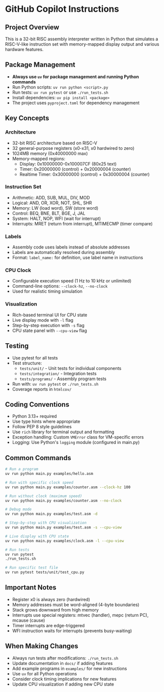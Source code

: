 # GitHub Copilot Instructions

## Project Overview
This is a 32-bit RISC assembly interpreter written in Python that simulates a RISC-V-like instruction set with memory-mapped display output and various hardware features.

## Package Management
- **Always use `uv` for package management and running Python commands**
- Run Python scripts: `uv run python <script>.py`
- Run tests: `uv run pytest` or use `./run_tests.sh`
- Install dependencies: `uv pip install <package>`
- The project uses `pyproject.toml` for dependency management

## Key Concepts

### Architecture
- 32-bit RISC architecture based on RISC-V
- 32 general-purpose registers (x0-x31, x0 hardwired to zero)
- 1024MB memory (0x40000000 max)
- Memory-mapped regions:
  - Display: 0x10000000-0x100007CF (80x25 text)
  - Timer: 0x20000000 (control) + 0x20000004 (counter)
  - Realtime Timer: 0x30000000 (control) + 0x30000004 (counter)

### Instruction Set
- Arithmetic: ADD, SUB, MUL, DIV, MOD
- Logical: AND, OR, XOR, NOT, SHL, SHR
- Memory: LW (load word), SW (store word)
- Control: BEQ, BNE, BLT, BGE, J, JAL
- System: HALT, NOP, WFI (wait for interrupt)
- Interrupts: MRET (return from interrupt), MTIMECMP (timer compare)

### Labels
- Assembly code uses labels instead of absolute addresses
- Labels are automatically resolved during assembly
- Format: `label_name:` for definition, use label name in instructions

### CPU Clock
- Configurable execution speed (1 Hz to 10 kHz or unlimited)
- Command-line options: `--clock-hz`, `--no-clock`
- Used for realistic timing simulation

### Visualization
- Rich-based terminal UI for CPU state
- Live display mode with `-l` flag
- Step-by-step execution with `-s` flag
- CPU state panel with `--cpu-view` flag

## Testing
- Use pytest for all tests
- Test structure:
  - `tests/unit/` - Unit tests for individual components
  - `tests/integration/` - Integration tests
  - `tests/programs/` - Assembly program tests
- Run with: `uv run pytest` or `./run_tests.sh`
- Coverage reports in `htmlcov/`

## Coding Conventions
- Python 3.13+ required
- Use type hints where appropriate
- Follow PEP 8 style guidelines
- Use `rich` library for terminal output and formatting
- Exception handling: Custom `VMError` class for VM-specific errors
- Logging: Use Python's `logging` module (configured in main.py)

## Common Commands
```bash
# Run a program
uv run python main.py examples/hello.asm

# Run with specific clock speed
uv run python main.py examples/counter.asm --clock-hz 100

# Run without clock (maximum speed)
uv run python main.py examples/counter.asm --no-clock

# Debug mode
uv run python main.py examples/test.asm -d

# Step-by-step with CPU visualization
uv run python main.py examples/test.asm -s --cpu-view

# Live display with CPU state
uv run python main.py examples/clock.asm -l --cpu-view

# Run tests
uv run pytest
./run_tests.sh

# Run specific test file
uv run pytest tests/unit/test_cpu.py
```

## Important Notes
- Register x0 is always zero (hardwired)
- Memory addresses must be word-aligned (4-byte boundaries)
- Stack grows downward from high memory
- Interrupts use special registers: mtvec (handler), mepc (return PC), mcause (cause)
- Timer interrupts are edge-triggered
- WFI instruction waits for interrupts (prevents busy-waiting)

## When Making Changes
- Always run tests after modifications: `./run_tests.sh`
- Update documentation in `docs/` if adding features
- Add example programs in `examples/` for new instructions
- Use `uv` for all Python operations
- Consider clock timing implications for new features
- Update CPU visualization if adding new CPU state